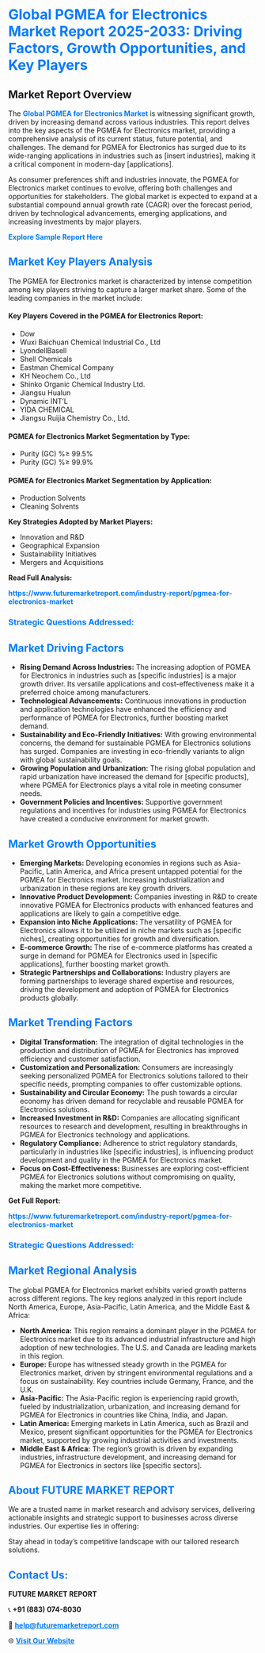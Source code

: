 <h1 style="color: #007BFF;">Global PGMEA for Electronics Market Report 2025-2033: Driving Factors, Growth Opportunities, and Key Players</h1>

<section id="overview">
<h2>Market Report Overview</h2>
<p>The <a href="https://www.futuremarketreport.com/industry-report/pgmea-for-electronics-market" style="color: #007BFF; text-decoration: none;"><strong>Global PGMEA for Electronics Market</strong></a> is witnessing significant growth, driven by increasing demand across various industries. This report delves into the key aspects of the PGMEA for Electronics market, providing a comprehensive analysis of its current status, future potential, and challenges. The demand for PGMEA for Electronics has surged due to its wide-ranging applications in industries such as [insert industries], making it a critical component in modern-day [applications].</p>
<p>As consumer preferences shift and industries innovate, the PGMEA for Electronics market continues to evolve, offering both challenges and opportunities for stakeholders. The global market is expected to expand at a substantial compound annual growth rate (CAGR) over the forecast period, driven by technological advancements, emerging applications, and increasing investments by major players.</p>
</section>

<section id="overview">
<p><a href="https://www.futuremarketreport.com/request-sample/reportId=81975" style="color: #007BFF; text-decoration: none;"><strong>Explore Sample Report Here</strong></a></p>
</section>

<section id="key-players">
<h2 style="color: #007BFF;">Market Key Players Analysis</h2>
<p>The PGMEA for Electronics market is characterized by intense competition among key players striving to capture a larger market share. Some of the leading companies in the market include:</p>
<h4>Key Players Covered in the PGMEA for Electronics Report:</h4>
<ul><li>Dow</li><li>Wuxi Baichuan Chemical Industrial Co., Ltd</li><li>LyondellBasell</li><li>Shell Chemicals</li><li>Eastman Chemical Company</li><li>KH Neochem Co., Ltd</li><li>Shinko Organic Chemical Industry Ltd.</li><li>Jiangsu Hualun</li><li>Dynamic INT’L</li><li>YIDA CHEMICAL</li><li>Jiangsu Ruijia Chemistry Co., Ltd.</li></ul>
<h4>PGMEA for Electronics Market Segmentation by Type:</h4>
<ul><li>Purity (GC) %≥ 99.5%</li><li>Purity (GC) %≥ 99.9%</li></ul>

<h4>PGMEA for Electronics Market Segmentation by Application:</h4>
<ul><li>Production Solvents</li><li>Cleaning Solvents</li></ul>
<p><strong>Key Strategies Adopted by Market Players:</strong></p>
<ul>
<li>Innovation and R&D</li>
<li>Geographical Expansion</li>
<li>Sustainability Initiatives</li>
<li>Mergers and Acquisitions</li>
</ul>
</section>

<section>
<p><strong>Read Full Analysis: </strong></p><a href="https://www.futuremarketreport.com/industry-report/pgmea-for-electronics-market" style="color: #007BFF; text-decoration: none;"><strong>https://www.futuremarketreport.com/industry-report/pgmea-for-electronics-market</strong></a>
<h3 style="color: #007BFF;">Strategic Questions Addressed:</h3>
</section>

<section id="driving-factors">
<h2 style="color: #007BFF;">Market Driving Factors</h2>
<ul>
<li><strong>Rising Demand Across Industries:</strong> The increasing adoption of PGMEA for Electronics in industries such as [specific industries] is a major growth driver. Its versatile applications and cost-effectiveness make it a preferred choice among manufacturers.</li>
<li><strong>Technological Advancements:</strong> Continuous innovations in production and application technologies have enhanced the efficiency and performance of PGMEA for Electronics, further boosting market demand.</li>
<li><strong>Sustainability and Eco-Friendly Initiatives:</strong> With growing environmental concerns, the demand for sustainable PGMEA for Electronics solutions has surged. Companies are investing in eco-friendly variants to align with global sustainability goals.</li>
<li><strong>Growing Population and Urbanization:</strong> The rising global population and rapid urbanization have increased the demand for [specific products], where PGMEA for Electronics plays a vital role in meeting consumer needs.</li>
<li><strong>Government Policies and Incentives:</strong> Supportive government regulations and incentives for industries using PGMEA for Electronics have created a conducive environment for market growth.</li>
</ul>
</section>

<section id="growth-opportunities">
<h2 style="color: #007BFF;">Market Growth Opportunities</h2>
<ul>
<li><strong>Emerging Markets:</strong> Developing economies in regions such as Asia-Pacific, Latin America, and Africa present untapped potential for the PGMEA for Electronics market. Increasing industrialization and urbanization in these regions are key growth drivers.</li>
<li><strong>Innovative Product Development:</strong> Companies investing in R&D to create innovative PGMEA for Electronics products with enhanced features and applications are likely to gain a competitive edge.</li>
<li><strong>Expansion into Niche Applications:</strong> The versatility of PGMEA for Electronics allows it to be utilized in niche markets such as [specific niches], creating opportunities for growth and diversification.</li>
<li><strong>E-commerce Growth:</strong> The rise of e-commerce platforms has created a surge in demand for PGMEA for Electronics used in [specific applications], further boosting market growth.</li>
<li><strong>Strategic Partnerships and Collaborations:</strong> Industry players are forming partnerships to leverage shared expertise and resources, driving the development and adoption of PGMEA for Electronics products globally.</li>
</ul>
</section>

<section id="trending-factors">
<h2 style="color: #007BFF;">Market Trending Factors</h2>
<ul>
<li><strong>Digital Transformation:</strong> The integration of digital technologies in the production and distribution of PGMEA for Electronics has improved efficiency and customer satisfaction.</li>
<li><strong>Customization and Personalization:</strong> Consumers are increasingly seeking personalized PGMEA for Electronics solutions tailored to their specific needs, prompting companies to offer customizable options.</li>
<li><strong>Sustainability and Circular Economy:</strong> The push towards a circular economy has driven demand for recyclable and reusable PGMEA for Electronics solutions.</li>
<li><strong>Increased Investment in R&D:</strong> Companies are allocating significant resources to research and development, resulting in breakthroughs in PGMEA for Electronics technology and applications.</li>
<li><strong>Regulatory Compliance:</strong> Adherence to strict regulatory standards, particularly in industries like [specific industries], is influencing product development and quality in the PGMEA for Electronics market.</li>
<li><strong>Focus on Cost-Effectiveness:</strong> Businesses are exploring cost-efficient PGMEA for Electronics solutions without compromising on quality, making the market more competitive.</li>
</ul>
</section>

<section>
<p><strong>Get Full Report: </strong></p><a href="https://www.futuremarketreport.com/industry-report/pgmea-for-electronics-market" style="color: #007BFF; text-decoration: none;"><strong>https://www.futuremarketreport.com/industry-report/pgmea-for-electronics-market</strong></a>
<h3 style="color: #007BFF;">Strategic Questions Addressed:</h3>
</section>


<section id="regional-analysis">
<h2 style="color: #007BFF;">Market Regional Analysis</h2>
<p>The global PGMEA for Electronics market exhibits varied growth patterns across different regions. The key regions analyzed in this report include North America, Europe, Asia-Pacific, Latin America, and the Middle East & Africa:</p>
<ul>
<li><strong>North America:</strong> This region remains a dominant player in the PGMEA for Electronics market due to its advanced industrial infrastructure and high adoption of new technologies. The U.S. and Canada are leading markets in this region.</li>
<li><strong>Europe:</strong> Europe has witnessed steady growth in the PGMEA for Electronics market, driven by stringent environmental regulations and a focus on sustainability. Key countries include Germany, France, and the U.K.</li>
<li><strong>Asia-Pacific:</strong> The Asia-Pacific region is experiencing rapid growth, fueled by industrialization, urbanization, and increasing demand for PGMEA for Electronics in countries like China, India, and Japan.</li>
<li><strong>Latin America:</strong> Emerging markets in Latin America, such as Brazil and Mexico, present significant opportunities for the PGMEA for Electronics market, supported by growing industrial activities and investments.</li>
<li><strong>Middle East & Africa:</strong> The region’s growth is driven by expanding industries, infrastructure development, and increasing demand for PGMEA for Electronics in sectors like [specific sectors].</li>
</ul>
</section>

<footer>
<h2 style="color: #007BFF;">About FUTURE MARKET REPORT</h2>
<p>We are a trusted name in market research and advisory services, delivering actionable insights and strategic support to businesses across diverse industries. Our expertise lies in offering:</p>

<p>Stay ahead in today’s competitive landscape with our tailored research solutions.</p>

<h2 style="color: #007BFF;">Contact Us:</h2>
<p><strong>FUTURE MARKET REPORT</strong></p>
<p>📞 <strong>+91 (883) 074-8030</strong></p>
<p>📧 <strong><a href="mailto:help@futuremarketreport.com" style="color: #007BFF;">help@futuremarketreport.com</a></strong></p>
<p>🌐 <strong><a href="https://www.futuremarketreport.com/" style="color: #007BFF;">Visit Our Website</a></strong></p>
</footer>